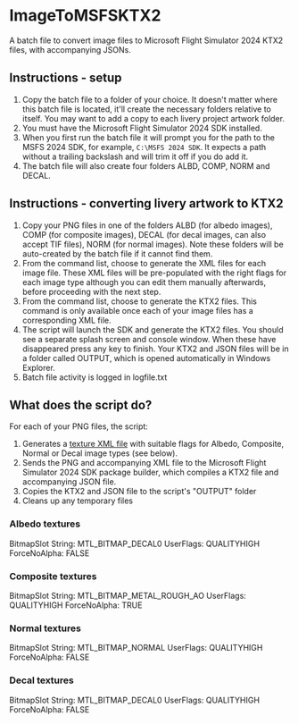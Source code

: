 # ImageToMSFSKTX2

A batch file to convert image files to Microsoft Flight Simulator 2024 KTX2 files, with accompanying JSONs.

## Instructions - setup

1. Copy the batch file to a folder of your choice. It doesn't matter where this batch file is located, it'll create the necessary folders relative to itself. You may want to add a copy to each livery project artwork folder.
2. You must have the Microsoft Flight Simulator 2024 SDK installed.
3. When you first run the batch file it will prompt you for the path to the MSFS 2024 SDK, for example, `C:\MSFS 2024 SDK`. It expects a path without a trailing backslash and will trim it off if you do add it.
4. The batch file will also create four folders ALBD, COMP, NORM and DECAL.

## Instructions - converting livery artwork to KTX2

1. Copy your PNG files in one of the folders ALBD (for albedo images), COMP (for composite images), DECAL (for decal images, can also accept TIF files), NORM (for normal images). Note these folders will be auto-created by the batch file if it cannot find them.
2. From the command list, choose to generate the XML files for each image file. These XML files will be pre-populated with the right flags for each image type although you can edit them manually afterwards, before proceeding with the next step.
3. From the command list, choose to generate the KTX2 files. This command is only available once each of your image files has a corresponding XML file.
4. The script will launch the SDK and generate the KTX2 files. You should see a separate splash screen and console window. When these have disappeared press any key to finish. Your KTX2 and JSON files will be in a folder called OUTPUT, which is opened automatically in Windows Explorer.
5. Batch file activity is logged in logfile.txt

## What does the script do?

For each of your PNG files, the script:
1. Generates a [texture XML file](https://docs.flightsimulator.com/msfs2024/html/5_Content_Configuration/Textures/Texture_XML_Properties.htm) with suitable flags for Albedo, Composite, Normal or Decal image types (see below).
2. Sends the PNG and accompanying XML file to the Microsoft Flight Simulator 2024 SDK package builder, which compiles a KTX2 file and accompanying JSON file.
3. Copies the KTX2 and JSON file to the script's "OUTPUT" folder
4. Cleans up any temporary files

### Albedo textures
BitmapSlot String: MTL_BITMAP_DECAL0
UserFlags: QUALITYHIGH
ForceNoAlpha: FALSE

### Composite textures
BitmapSlot String: MTL_BITMAP_METAL_ROUGH_AO
UserFlags: QUALITYHIGH
ForceNoAlpha: TRUE

### Normal textures
BitmapSlot String: MTL_BITMAP_NORMAL
UserFlags: QUALITYHIGH
ForceNoAlpha: FALSE

### Decal textures
BitmapSlot String: MTL_BITMAP_DECAL0
UserFlags: QUALITYHIGH
ForceNoAlpha: FALSE

